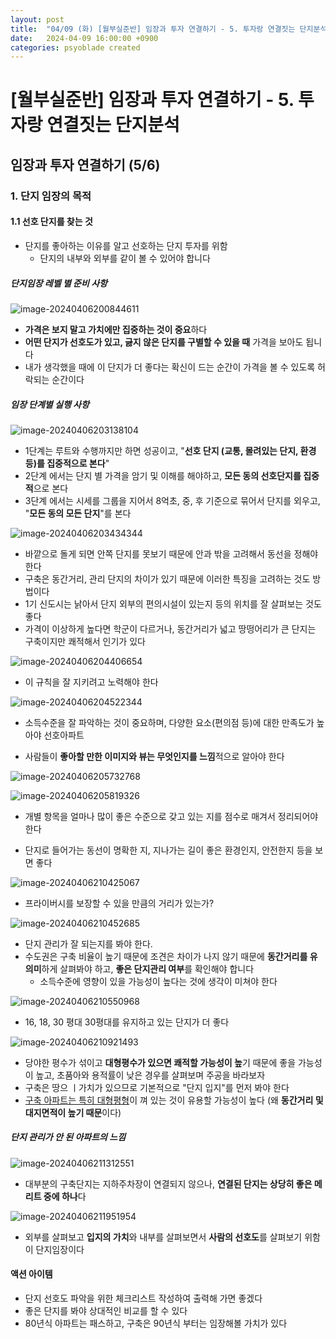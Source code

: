 ```yaml
---
layout: post
title:  "04/09 (화) [월부실준반] 임장과 투자 연결하기 - 5. 투자랑 연결짓는 단지분석"
date:   2024-04-09 16:00:00 +0900
categories: psyoblade created
---
```


# [월부실준반] 임장과 투자 연결하기 - 5. 투자랑 연결짓는 단지분석

## 임장과 투자 연결하기 (5/6)

### 1. 단지 임장의 목적

#### 1.1 선호 단지를 찾는 것

* 단지를 좋아하는 이유를 알고 선호하는 단지 투자를 위함
  * 단지의 내부와 외부를 같이 볼 수 있어야 합니다

##### 단지임장 레벨 별 준비 사항

![image-20240406200844611](/private/images/2024-04-09-siljun-day5/image-20240406200844611.png)

* **가격은 보지 말고 가치에만 집중하는 것이 중요**하다
* **어떤 단지가 선호도가 있고, 긇지 않은 단지를 구별할 수 있을 때** 가격을 보아도 됩니다
* 내가 생각했을 때에 이 단지가 더 좋다는 확신이 드는 순간이 가격을 볼 수 있도록 허락되는 순간이다

##### 임장 단계별 실행 사항

![image-20240406203138104](/private/images/2024-04-09-siljun-day5/image-20240406203138104.png)

* 1단계는 루트와 수행까지만 하면 성공이고, "**선호 단지 (교통, 몰려있는 단지, 환경 등)를 집중적으로 본다**"
* 2단계 에서는 단지 별 가격을 암기 및 이해를 해야하고, **모든 동의 선호단지를 집중적**으로 본다
* 3단계 에서는 시세를 그룹을 지어서 8억초, 중, 후 기준으로 묶어서 단지를 외우고, "**모든 동의 모든 단지**"를 본다

![image-20240406203434344](/private/images/2024-04-09-siljun-day5/image-20240406203434344.png)

* 바깥으로 돌게 되면 안쪽 단지를 못보기 때문에 안과 밖을 고려해서 동선을 정해야 한다
* 구축은 동간거리, 관리 단지의 차이가 있기 때문에 이러한 특징을 고려하는 것도 방법이다
* 1기 신도시는 낡아서 단지 외부의 편의시설이 있는지 등의 위치를 잘 살펴보는 것도 좋다
* 가격이 이상하게 높다면 학군이 다르거나, 동간거리가 넓고 땅떵어리가 큰 단지는 구축이지만 쾌적해서 인기가 있다

![image-20240406204406654](/private/images/2024-04-09-siljun-day5/image-20240406204406654.png)

* 이 규칙을 잘 지키려고 노력해야 한다

![image-20240406204522344](/private/images/2024-04-09-siljun-day5/image-20240406204522344.png)

* 소득수준을 잘 파악하는 것이 중요하며, 다양한 요소(편의점 등)에 대한 만족도가 높아야 선호아파트

* 사람들이 **좋아할 만한 이미지와 뷰는 무엇인지를 느낌**적으로 알아야 한다

![image-20240406205732768](/private/images/2024-04-09-siljun-day5/image-20240406205732768.png)

![image-20240406205819326](/private/images/2024-04-09-siljun-day5/image-20240406205819326.png)

* 개별 항목을 얼마나 많이 좋은 수준으로 갖고 있는 지를 점수로 매겨서 정리되어야 한다

* 단지로 들어가는 동선이 명확한 지, 지나가는 길이 좋은 환경인지, 안전한지 등을 보면 좋다

![image-20240406210425067](/private/images/2024-04-09-siljun-day5/image-20240406210425067.png)

* 프라이버시를 보장할 수 있을 만큼의 거리가 있는가?

![image-20240406210452685](/private/images/2024-04-09-siljun-day5/image-20240406210452685.png)

* 단지 관리가 잘 되는지를 봐야 한다. 
* 수도권은 구축 비율이 높기 때문에 조견은 차이가 나지 않기 때문에 **동간거리를 유의미**하게 살펴봐야 하고, **좋은 단지관리 여부**를 확인해야 합니다
  * 소득수준에 영향이 있을 가능성이 높다는 것에 생각이 미쳐야 한다

![image-20240406210550968](/private/images/2024-04-09-siljun-day5/image-20240406210550968.png)

* 16, 18, 30 평대 30평대를 유지하고 있는 단지가 더 좋다

![image-20240406210921493](/private/images/2024-04-09-siljun-day5/image-20240406210921493.png)

* 당야한 평수가 섞이고 **대형평수가 있으면 쾌적할 가능성이 높**기 때문에 좋을 가능성이 높고, 초품아와 용적률이 낮은 경우를 살펴보며 주공을 바라보자
* 구축은 땅으 ㅣ가치가 있으므로 기본적으로 "단지 입지"를 먼저 봐야 한다
* <u>구축 아파트는 특히 대형평형</u>이 껴 있는 것이 유용할 가능성이 높다 (왜 **동간거리 및 대지면적이 높기 때문**이다)

##### 단지 관리가 안 된 아파트의 느낌

![image-20240406211312551](/private/images/2024-04-09-siljun-day5/image-20240406211312551.png)

* 대부분의 구축단지는 지하주차장이 연결되지 않으나, **연결된 단지는 상당히 좋은 메리트 중에 하나**다

![image-20240406211951954](/private/images/2024-04-09-siljun-day5/image-20240406211951954.png)

* 외부를 살펴보고 **입지의 가치**와 내부를 살펴보면서 **사람의 선호도**를 살펴보기 위함이 단지임장이다



#### 액션 아이템

* 단지 선호도 파악을 위한 체크리스트 작성하여 출력해 가면 좋겠다
* 좋은 단지를 봐야 상대적인 비교를 할 수 있다
* 80년식 아파트는 패스하고, 구축은 90년식 부터는 임장해볼 가치가 있다